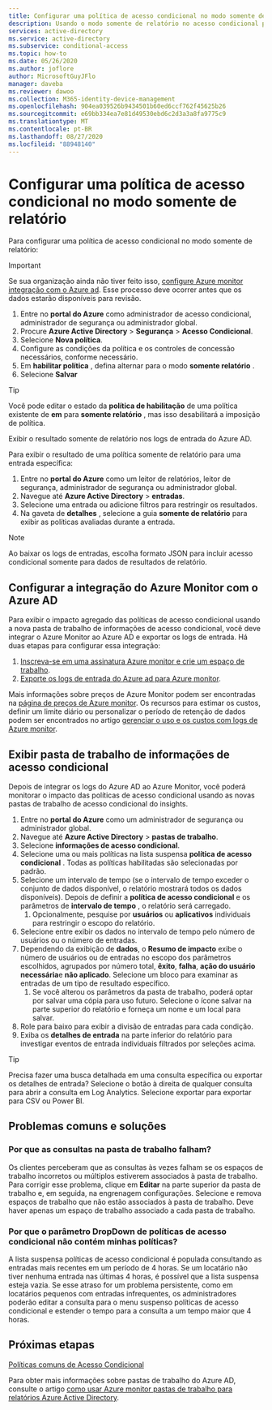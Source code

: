```yaml
---
title: Configurar uma política de acesso condicional no modo somente de relatório-Azure Active Directory
description: Usando o modo somente de relatório no acesso condicional para auxiliar na adoção
services: active-directory
ms.service: active-directory
ms.subservice: conditional-access
ms.topic: how-to
ms.date: 05/26/2020
ms.author: joflore
author: MicrosoftGuyJFlo
manager: daveba
ms.reviewer: dawoo
ms.collection: M365-identity-device-management
ms.openlocfilehash: 904ea039526b9434501b60ed6ccf762f45625b26
ms.sourcegitcommit: e69bb334ea7e81d49530ebd6c2d3a3a8fa9775c9
ms.translationtype: MT
ms.contentlocale: pt-BR
ms.lasthandoff: 08/27/2020
ms.locfileid: "88948140"
---
```

# <a name="configure-a-conditional-access-policy-in-report-only-mode"></a>Configurar uma política de acesso condicional no modo somente de relatório

Para configurar uma política de acesso condicional no modo somente de relatório:

> [!IMPORTANT]
> Se sua organização ainda não tiver feito isso, [configure Azure monitor integração com o Azure ad](#set-up-azure-monitor-integration-with-azure-ad). Esse processo deve ocorrer antes que os dados estarão disponíveis para revisão.

1. Entre no **portal do Azure** como administrador de acesso condicional, administrador de segurança ou administrador global.
1. Procure **Azure Active Directory** > **Segurança** > **Acesso Condicional**.
1. Selecione **Nova política**.
1. Configure as condições da política e os controles de concessão necessários, conforme necessário.
1. Em **habilitar política** , defina alternar para o modo **somente relatório** .
1. Selecione **Salvar**

> [!TIP]
> Você pode editar o estado da **política de habilitação** de uma política existente de **em** para **somente relatório** , mas isso desabilitará a imposição de política. 

Exibir o resultado somente de relatório nos logs de entrada do Azure AD.

Para exibir o resultado de uma política somente de relatório para uma entrada específica:

1. Entre no **portal do Azure** como um leitor de relatórios, leitor de segurança, administrador de segurança ou administrador global.
1. Navegue até **Azure Active Directory**  >  **entradas**.
1. Selecione uma entrada ou adicione filtros para restringir os resultados.
1. Na gaveta de **detalhes** , selecione a guia **somente de relatório** para exibir as políticas avaliadas durante a entrada.

> [!NOTE]
> Ao baixar os logs de entradas, escolha formato JSON para incluir acesso condicional somente para dados de resultados de relatório.

## <a name="set-up-azure-monitor-integration-with-azure-ad"></a>Configurar a integração do Azure Monitor com o Azure AD

Para exibir o impacto agregado das políticas de acesso condicional usando a nova pasta de trabalho de informações de acesso condicional, você deve integrar o Azure Monitor ao Azure AD e exportar os logs de entrada. Há duas etapas para configurar essa integração: 

1. [Inscreva-se em uma assinatura Azure monitor e crie um espaço de trabalho](../../azure-monitor/learn/quick-create-workspace.md).
1. [Exporte os logs de entrada do Azure ad para Azure monitor](../reports-monitoring/howto-integrate-activity-logs-with-log-analytics.md).

Mais informações sobre preços de Azure Monitor podem ser encontradas na [página de preços de Azure monitor](https://azure.microsoft.com/pricing/details/monitor/). Os recursos para estimar os custos, definir um limite diário ou personalizar o período de retenção de dados podem ser encontrados no artigo [gerenciar o uso e os custos com logs de Azure monitor](../../azure-monitor/platform/manage-cost-storage.md#estimating-the-costs-to-manage-your-environment).

## <a name="view-conditional-access-insights-workbook"></a>Exibir pasta de trabalho de informações de acesso condicional

Depois de integrar os logs do Azure AD ao Azure Monitor, você poderá monitorar o impacto das políticas de acesso condicional usando as novas pastas de trabalho de acesso condicional do insights.

1. Entre no **portal do Azure** como um administrador de segurança ou administrador global.
1. Navegue até **Azure Active Directory**  >  **pastas de trabalho**.
1. Selecione **informações de acesso condicional**.
1. Selecione uma ou mais políticas na lista suspensa **política de acesso condicional** . Todas as políticas habilitadas são selecionadas por padrão.
1. Selecione um intervalo de tempo (se o intervalo de tempo exceder o conjunto de dados disponível, o relatório mostrará todos os dados disponíveis). Depois de definir a **política de acesso condicional** e os parâmetros de **intervalo de tempo** , o relatório será carregado.
   1. Opcionalmente, pesquise por **usuários** ou **aplicativos** individuais para restringir o escopo do relatório.
1. Selecione entre exibir os dados no intervalo de tempo pelo número de usuários ou o número de entradas.
1. Dependendo da exibição de **dados**, o **Resumo de impacto** exibe o número de usuários ou de entradas no escopo dos parâmetros escolhidos, agrupados por número total, **êxito**, **falha**, **ação do usuário necessária**e **não aplicado**. Selecione um bloco para examinar as entradas de um tipo de resultado específico. 
   1. Se você alterou os parâmetros da pasta de trabalho, poderá optar por salvar uma cópia para uso futuro. Selecione o ícone salvar na parte superior do relatório e forneça um nome e um local para salvar.
1. Role para baixo para exibir a divisão de entradas para cada condição.
1. Exiba os **detalhes de entrada** na parte inferior do relatório para investigar eventos de entrada individuais filtrados por seleções acima.

> [!TIP] 
> Precisa fazer uma busca detalhada em uma consulta específica ou exportar os detalhes de entrada? Selecione o botão à direita de qualquer consulta para abrir a consulta em Log Analytics. Selecione exportar para exportar para CSV ou Power BI.

## <a name="common-problems-and-solutions"></a>Problemas comuns e soluções

### <a name="why-are-the-queries-in-the-workbook-failing"></a>Por que as consultas na pasta de trabalho falham?

Os clientes perceberam que as consultas às vezes falham se os espaços de trabalho incorretos ou múltiplos estiverem associados à pasta de trabalho. Para corrigir esse problema, clique em **Editar** na parte superior da pasta de trabalho e, em seguida, na engrenagem configurações. Selecione e remova espaços de trabalho que não estão associados à pasta de trabalho. Deve haver apenas um espaço de trabalho associado a cada pasta de trabalho.

### <a name="why-doesnt-the-conditional-access-policies-dropdown-parameter-contain-my-policies"></a>Por que o parâmetro DropDown de políticas de acesso condicional não contém minhas políticas?

A lista suspensa políticas de acesso condicional é populada consultando as entradas mais recentes em um período de 4 horas. Se um locatário não tiver nenhuma entrada nas últimas 4 horas, é possível que a lista suspensa esteja vazia. Se esse atraso for um problema persistente, como em locatários pequenos com entradas infrequentes, os administradores poderão editar a consulta para o menu suspenso políticas de acesso condicional e estender o tempo para a consulta a um tempo maior que 4 horas.

## <a name="next-steps"></a>Próximas etapas

[Políticas comuns de Acesso Condicional](concept-conditional-access-policy-common.md)

Para obter mais informações sobre pastas de trabalho do Azure AD, consulte o artigo [como usar Azure monitor pastas de trabalho para relatórios Azure Active Directory](../reports-monitoring/howto-use-azure-monitor-workbooks.md).
